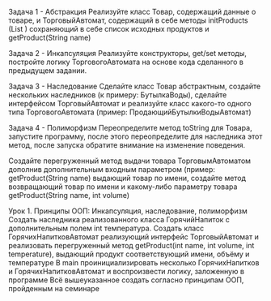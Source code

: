 Задача 1 - Абстракция
Реализуйте класс Товар, содержащий данные о товаре, и ТорговыйАвтомат, содержащий в себе методы
initProducts (List <Product>) сохраняющий в себе список исходных продуктов и getProduct(String name)



Задача 2 - Инкапсуляция
Реализуйте конструкторы, get/set методы, постройте логику ТорговогоАвтомата на основе кода
сделанного в предыдущем задании.



Задача 3 - Наследование
Сделайте класс Товар абстрактным, создайте нескольких наследников (к примеру: БутылкаВоды),
сделайте интерфейсом ТорговыйАвтомат и реализуйте класс какого-то одного типа
ТорговогоАвтомата (пример: ПродающийБутылкиВодыАвтомат)



Задача 4 - Полиморфизм
Переопределите метод toString для Товара, запустите программу, после этого переопределите для
наследника этот метод, после запуска обратите внимание на изменение поведения.

Создайте перегруженный метод выдачи товара ТорговымАвтоматом дополнив дополнительным
входным параметром (пример: getProduct(String name) выдающий товар по имени, создайте метод
возвращающий товар по имени и какому-либо параметру товара getProduct(String name, int volume)





Урок 1. Принципы ООП: Инкапсуляция, наследование, полиморфизм
Создать наследника реализованного класса ГорячийНапиток с дополнительным полем int температура.
Создать класс ГорячихНапитковАвтомат реализующий интерфейс ТорговыйАвтомат и реализовать перегруженный метод getProduct(int name, int volume, int temperature), выдающий продукт соответствующий имени, объёму и температуре
В main проинициализировать несколько ГорячихНапитков и ГорячихНапитковАвтомат и воспроизвести логику, заложенную в программе
Всё вышеуказанное создать согласно принципам ООП, пройденным на семинаре